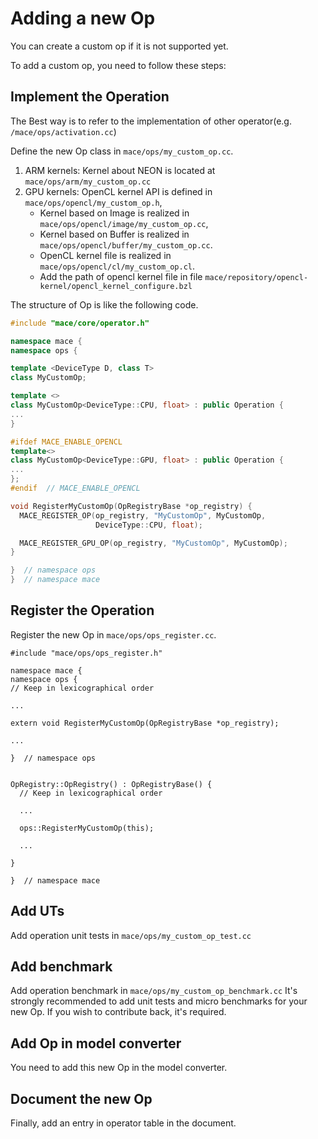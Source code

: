 Adding a new Op
===============

You can create a custom op if it is not supported yet.

To add a custom op, you need to follow these steps:

Implement the Operation
-----------------------
The Best way is to refer to the implementation of other operator(e.g. `/mace/ops/activation.cc`)

Define the new Op class in `mace/ops/my_custom_op.cc`.
1. ARM kernels: Kernel about NEON is located at `mace/ops/arm/my_custom_op.cc`
2. GPU kernels: OpenCL kernel API is defined in `mace/ops/opencl/my_custom_op.h`, 
    * Kernel based on Image is realized in `mace/ops/opencl/image/my_custom_op.cc`,
    * Kernel based on Buffer is realized in `mace/ops/opencl/buffer/my_custom_op.cc`.
    * OpenCL kernel file is realized in `mace/ops/opencl/cl/my_custom_op.cl`.
    * Add the path of opencl kernel file in file `mace/repository/opencl-kernel/opencl_kernel_configure.bzl`
 
The structure of Op is like the following code.
```c++
#include "mace/core/operator.h"

namespace mace {
namespace ops {

template <DeviceType D, class T>
class MyCustomOp;

template <>
class MyCustomOp<DeviceType::CPU, float> : public Operation {
...
}

#ifdef MACE_ENABLE_OPENCL
template<>
class MyCustomOp<DeviceType::GPU, float> : public Operation {
...
};
#endif  // MACE_ENABLE_OPENCL

void RegisterMyCustomOp(OpRegistryBase *op_registry) {
  MACE_REGISTER_OP(op_registry, "MyCustomOp", MyCustomOp,
                   DeviceType::CPU, float);

  MACE_REGISTER_GPU_OP(op_registry, "MyCustomOp", MyCustomOp);
}

}  // namespace ops
}  // namespace mace

```

Register the Operation
-----------------------
Register the new Op in `mace/ops/ops_register.cc`.
```
#include "mace/ops/ops_register.h"

namespace mace {
namespace ops {
// Keep in lexicographical order

...

extern void RegisterMyCustomOp(OpRegistryBase *op_registry);

...

}  // namespace ops


OpRegistry::OpRegistry() : OpRegistryBase() {
  // Keep in lexicographical order

  ...

  ops::RegisterMyCustomOp(this);

  ...

}

}  // namespace mace
```
Add UTs
----------------------
Add operation unit tests in `mace/ops/my_custom_op_test.cc`

Add benchmark
----------------------
Add operation benchmark in `mace/ops/my_custom_op_benchmark.cc`
It's strongly recommended to add unit tests and micro benchmarks for your
new Op. If you wish to contribute back, it's required.

Add Op in model converter
-------------------------
You need to add this new Op in the model converter.

Document the new Op
---------------------
Finally, add an entry in operator table in the document.
